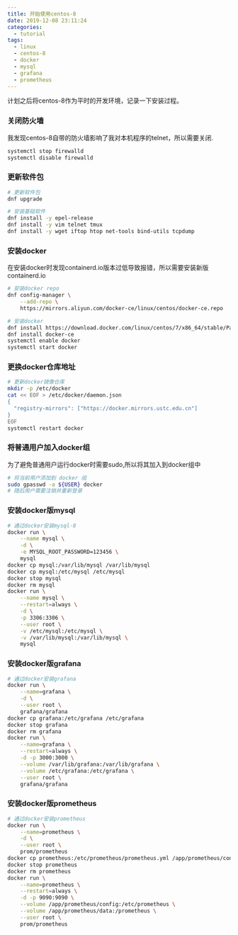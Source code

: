 ```yaml
---
title: 开始使用centos-8
date: 2019-12-08 23:11:24
categories:
  - tutorial
tags: 
  - linux
  - centos-8
  - docker
  - mysql
  - grafana
  - prometheus
---
```


计划之后将centos-8作为平时的开发环境，记录一下安装过程。

### 关闭防火墙

我发现centos-8自带的防火墙影响了我对本机程序的telnet，所以需要关闭.

```bash
systemctl stop firewalld
systemctl disable firewalld
```

###  更新软件包

```bash
# 更新软件包
dnf upgrade

# 安装基础软件
dnf install -y epel-release
dnf install -y vim telnet tmux
dnf install -y wget iftop htop net-tools bind-utils tcpdump
```

### 安装docker

在安装docker时发现containerd.io版本过低导致报错，所以需要安装新版containerd.io

```bash
# 安装docker repo
dnf config-manager \
    --add-repo \
    https://mirrors.aliyun.com/docker-ce/linux/centos/docker-ce.repo

# 安装docker 
dnf install https://download.docker.com/linux/centos/7/x86_64/stable/Packages/containerd.io-1.2.6-3.3.el7.x86_64.rpm
dnf install docker-ce
systemctl enable docker
systemctl start docker

```

### 更换docker仓库地址

```bash
# 更新docker镜像仓库
mkdir -p /etc/docker
cat << EOF > /etc/docker/daemon.json
{
  "registry-mirrors": ["https://docker.mirrors.ustc.edu.cn"]
}
EOF
systemctl restart docker
```

### 将普通用户加入docker组

为了避免普通用户运行docker时需要sudo,所以将其加入到docker组中
```bash
# 将当前用户添加到 docker 组
sudo gpasswd -a ${USER} docker
# 随后用户需要注销并重新登录
```

### 安装docker版mysql

```bash
# 通过docker安装mysql-8
docker run \
    --name mysql \
    -d \
    -e MYSQL_ROOT_PASSWORD=123456 \
    mysql
docker cp mysql:/var/lib/mysql /var/lib/mysql
docker cp mysql:/etc/mysql /etc/mysql
docker stop mysql
docker rm mysql
docker run \
    --name mysql \
    --restart=always \
    -d \
    -p 3306:3306 \
    --user root \
    -v /etc/mysql:/etc/mysql \
    -v /var/lib/mysql:/var/lib/mysql \
    mysql
```

### 安装docker版grafana

```bash
# 通过docker安装grafana
docker run \
    --name=grafana \
    -d \
    --user root \
    grafana/grafana
docker cp grafana:/etc/grafana /etc/grafana
docker stop grafana
docker rm grafana
docker run \
    --name=grafana \
    --restart=always \
    -d -p 3000:3000 \
    --volume /var/lib/grafana:/var/lib/grafana \
    --volume /etc/grafana:/etc/grafana \
    --user root \
    grafana/grafana
```

### 安装docker版prometheus

```bash
# 通过docker安装prometheus
docker run \
    --name=prometheus \
    -d \
    --user root \
    prom/prometheus
docker cp prometheus:/etc/prometheus/prometheus.yml /app/prometheus/config
docker stop prometheus
docker rm prometheus
docker run \
    --name=prometheus \
    --restart=always \
    -d -p 9090:9090 \
    --volume /app/prometheus/config:/etc/prometheus \
    --volume /app/prometheus/data:/prometheus \
    --user root \
    prom/prometheus
```
